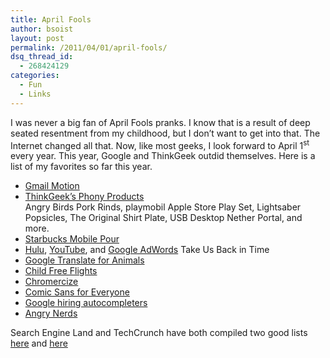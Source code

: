```yaml
---
title: April Fools
author: bsoist
layout: post
permalink: /2011/04/01/april-fools/
dsq_thread_id:
  - 268424129
categories:
  - Fun
  - Links
---
```

I was never a big fan of April Fools pranks. I know that is a result of deep seated resentment from my childhood, but I don&#8217;t want to get into that. The Internet changed all that. Now, like most geeks, I look forward to April 1<sup>st</sup> every year. This year, Google and ThinkGeek outdid themselves. Here is a list of my favorites so far this year.

  * <a target="_blank" href="http://gmail.com/motion">Gmail Motion</a>
  * <a target="_blank" href="http://www.thinkgeek.com/">ThinkGeek&#8217;s Phony Products</a>  
    Angry Birds Pork Rinds, playmobil Apple Store Play Set, Lightsaber Popsicles, The Original Shirt Plate, USB Desktop Nether Portal, and more.
  * <a target="_blank" href="http://www.starbucks.com/blog/introducing-starbucks-mobile-pour">Starbucks Mobile Pour</a>
  * <a target="_blank" href="http://www.hulu.com/index.htm">Hulu</a>, <a target="_blank" href="http://www.youtube.com">YouTube</a>, and <a target="_blank" href="http://adwordsagency.blogspot.com/2011/03/new-old-school-upgrade-for-display.html">Google AdWords</a> Take Us Back in Time
  * <a target="_blank" href="http://www.google.co.uk/intl/en/landing/translateforanimals/">Google Translate for Animals</a>
  * <a target="_blank" href="http://www.ryanair.com/en/news/child-free-flights-from-october-2011">Child Free Flights</a>
  * <a target="_blank" href="http://www.chromercise.com/">Chromercize</a>
  * <a target="_blank" href="http://www.google.com/landing/csfe/">Comic Sans for Everyone</a>
  * <a target="_blank" href="http://www.google.com/intl/en/jobs/uslocations/mountain-view/autocompleter/index.html">Google hiring autocompleters</a>
  * <a target="_blank" href="http://www.atlassian.com/en/angrynerds">Angry Nerds</a>

Search Engine Land and TechCrunch have both compiled two good lists <a target="_blank" href="http://searchengineland.com/its-over-google-has-already-won-april-fools-day-2011-71094?utm_source=feedburner&#038;utm_medium=feed&#038;utm_campaign=feed-main">here</a> and <a target="_blank" href="http://techcrunch.com/2011/04/01/april-fools-2011-the-big-list/">here</a>